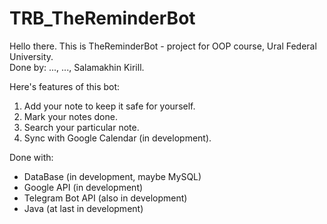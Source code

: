 # TRB_TheReminderBot
Hello there. This is TheReminderBot - project for OOP course, Ural Federal University.  
Done by: ..., ..., Salamakhin Kirill.

Here's features of this bot:
1) Add your note to keep it safe for yourself.
2) Mark your notes done.
3) Search your particular note.
4) Sync with Google Calendar (in development).

Done with:  
- DataBase (in development, maybe MySQL)
- Google API (in development)
- Telegram Bot API (also in development)
- Java (at last in development)
